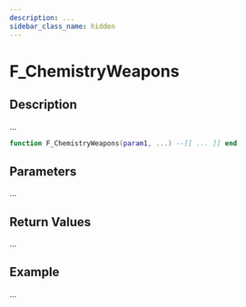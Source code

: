 ```yaml
---
description: ...
sidebar_class_name: hidden
---
```


# F_ChemistryWeapons

## Description

...

```lua
function F_ChemistryWeapons(param1, ...) --[[ ... ]] end
```

## Parameters

...

## Return Values

...

## Example

...

